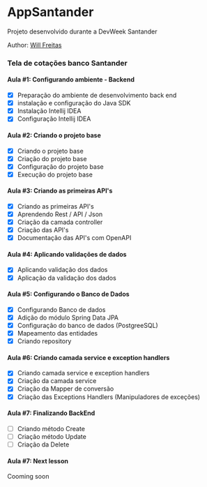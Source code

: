 # AppSantander
Projeto desenvolvido durante a DevWeek Santander

Author: [Will Freitas](https://github.com/WdvOps)

### Tela de cotações banco Santander

#### Aula #1: Configurando ambiente - Backend

 - [x] Preparação do ambiente de desenvolvimento back end
 - [x] instalação e configuração do Java SDK
 - [x] Instalação  Intellij IDEA
 - [x] Configuração Intellij IDEA

#### Aula #2: Criando o projeto base

 - [x] Criando o projeto base
 - [x] Criação do projeto base
 - [x] Configuração do projeto base
 - [x] Execução do projeto base

#### Aula #3: Criando as primeiras API's

 - [x] Criando as primeiras API's
 - [x] Aprendendo Rest / API / Json
 - [x] Criação da camada controller
 - [x] Criação das API's
 - [x] Documentação das API's com OpenAPI

#### Aula #4: Aplicando validações de dados

 - [x] Aplicando validação dos dados 
 - [x] Aplicação da validação dos dados

#### Aula #5: Configurando o Banco de Dados

 - [x] Configurando Banco de dados
 - [x] Adição do módulo Spring Data JPA
 - [x] Configuração do banco de dados (PostgreeSQL)
 - [x] Mapeamento das entidades
 - [x] Criando repository

#### Aula #6: Criando camada service e exception handlers

 - [x] Criando camada service e exception handlers
 - [x] Criação da camada service
 - [x] Criação da Mapper de conversão
 - [x] Criação das Exceptions Handlers (Manipuladores de exceções)

#### Aula #7: Finalizando BackEnd

- [ ] Criando método Create
- [ ] Criação método Update
- [ ] Criação da Delete

#### Aula #7: Next lesson
 Cooming soon
